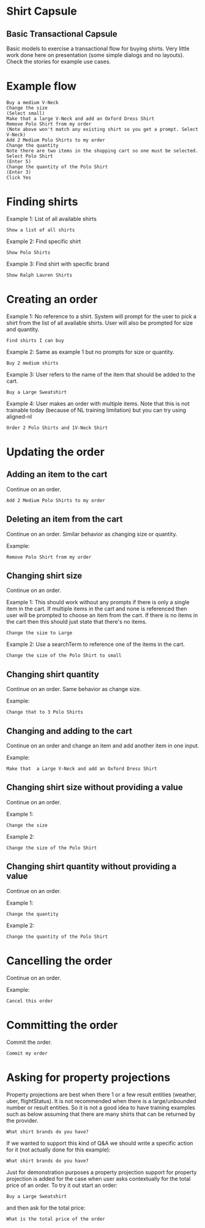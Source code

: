 # Shirt Capsule

## Basic Transactional Capsule
Basic models to exercise a transactional flow for buying shirts. Very little work done here on presentation 
(some simple dialogs and no layouts). Check the stories for example use cases.

# Example flow

```
Buy a medium V-Neck
Change the size
(Select small)
Make that a large V-Neck and add an Oxford Dress Shirt
Remove Polo Shirt from my order
(Note above won't match any existing shirt so you get a prompt. Select V-Neck)
Add 2 Medium Polo Shirts to my order
Change the quantity
Note there are two items in the shopping cart so one must be selected. Select Polo Shirt
(Enter 5)
Change the quantity of the Polo Shirt
(Enter 3)
Click Yes
```

# Finding shirts

Example 1: List of all available shirts
```
Show a list of all shirts
```

Example 2: Find specific shirt

```
Show Polo Shirts
```

Example 3: Find shirt with specific brand

```
Show Ralph Lauren Shirts
```

# Creating an order

Example 1: No reference to a shirt. System will prompt for the user to pick a shirt from the list of all available shirts. User will also be prompted for size and quantity.

```
Find shirts I can buy
```

Example 2: Same as example 1 but no prompts for size or quantity.

```
Buy 2 medium shirts
```


Example 3: User refers to the name of the item that should be added to the cart.

```
Buy a Large Sweatshirt
```

Example 4: User makes an order with multiple items. Note that this is not trainable today (because of NL training limitation) but you can try using aligned-nl

```
Order 2 Polo Shirts and 1V-Neck Shirt
```

# Updating the order

## Adding an item to the cart

Continue on an order. 

```
Add 2 Medium Polo Shirts to my order
```

## Deleting an item from the cart

Continue on an order. Similar behavior as changing size or quantity.

Example: 
```
Remove Polo Shirt from my order
```

## Changing shirt size

Continue on an order.

Example 1: This should work without any prompts if there is only a single item in the cart.
If multiple items in the cart and none is referenced then user will be prompted to choose an item from the cart.
If there is no items in the cart then this should just state that there's no items.

```
Change the size to Large
```

Example 2: Use a searchTerm to reference one of the items in the cart.

```
Change the size of the Polo Shirt to small
```

## Changing shirt quantity

Continue on an order. Same behavior as change size. 

Example:

```
Change that to 3 Polo Shirts
```

## Changing and adding to the cart

Continue on an order and change an item and add another item in one input.

Example:
```
Make that  a Large V-Neck and add an Oxford Dress Shirt
```

## Changing shirt size without providing a value

Continue on an order.

Example 1:
```
Change the size
```

Example 2:
```
Change the size of the Polo Shirt
```

## Changing shirt quantity without providing a value

Continue on an order.

Example 1:
```
Change the quantity
```

Example 2:
```
Change the quantity of the Polo Shirt
```

# Cancelling the order

Continue on an order.

Example:

```
Cancel this order
```

# Committing the order

Commit the order.

```
Commit my order
```

# Asking for property projections

Property projections are best when there 1 or a few result entities (weather, uber, flightStatus). It is not recommended
when there is a large/unbounded number or result entities. So it is not a good idea to have training examples such as 
below assuming that there are many shirts that can be returned by the provider.

```
What shirt brands do you have?
```

If we wanted to support this kind of Q&A we should write a specific action for it (not actually done for this example):

```
What shirt brands do you have?
```

Just for demonstration purposes a property projection support for property projection is added for the case when user asks
contextually for the total price of an order. To try it out start an order: 

```
Buy a Large Sweatshirt
```

and then ask for the total price:

```
What is the total price of the order
```
